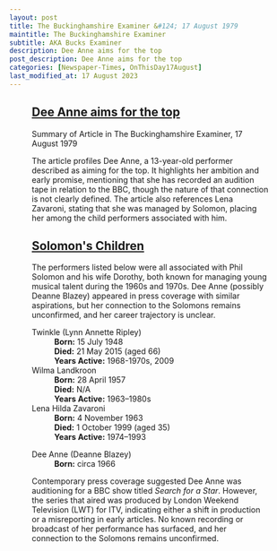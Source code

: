```yaml
---
layout: post
title: The Buckinghamshire Examiner &#124; 17 August 1979
maintitle: The Buckinghamshire Examiner
subtitle: AKA Bucks Examiner
description: Dee Anne aims for the top
post_description: Dee Anne aims for the top
categories: [Newspaper-Times, OnThisDay17August]
last_modified_at: 17 August 2023
---
```


<figure class="fig3">
<div class="CardLayout">
<div class="CardItem">
<h2 id="infobox1" class="infobox"><a href="#infobox1">Dee Anne aims for the top</a></h2>
<div class="CardItem split">
<p>Summary of Article in The Buckinghamshire Examiner, 17 August 1979</p>
<p>The article profiles Dee Anne, a 13-year-old performer described as aiming for the top. It highlights her ambition and early promise, mentioning that she has recorded an audition tape in relation to the BBC, though the nature of that connection is not clearly defined. The article also references Lena Zavaroni, stating that she was managed by Solomon, placing her among the child performers associated with him.</p>
</div></div></div>
</figure>

<figure class="fig3">
<div class="CardLayout">
<div class="CardItem">
<h2 id="infobox2" class="infobox"><a href="#infobox2">Solomon's Children</a></h2>
<div class="CardItem split">
<p>The performers listed below were all associated with Phil Solomon and his wife Dorothy, both known for managing young musical talent during the 1960s and 1970s. Dee Anne (possibly Deanne Blazey) appeared in press coverage with similar aspirations, but her connection to the Solomons remains unconfirmed, and her career trajectory is unclear.</p>
<dl>
<dt>Twinkle (Lynn Annette Ripley)</dt>
<dd><strong>Born:</strong> 15 July 1948</dd>
<dd><strong>Died:</strong> 21 May 2015 (aged 66)</dd>
<dd><strong>Years Active:</strong> 1968-1970s, 2009</dd>
<dt>Wilma Landkroon</dt>
<dd><strong>Born:</strong> 28 April 1957</dd>
<dd><strong>Died:</strong> N/A</dd>
<dd><strong>Years Active:</strong> 1963–1980s</dd>
<dt>Lena Hilda Zavaroni</dt>
<dd><strong>Born:</strong> 4 November 1963</dd>
<dd><strong>Died:</strong> 1 October 1999 (aged 35)</dd>
<dd><strong>Years Active:</strong> 1974–1993</dd>
</dl>
<div class="CardItem red-split">
<dl>
<dt>Dee Anne (Deanne Blazey)</dt>
<dd><strong>Born:</strong> circa 1966</dd>
</dl>
<p>Contemporary press coverage suggested Dee Anne was auditioning for a BBC show titled <em>Search for a Star</em>. However, the series that aired was produced by London Weekend Television (LWT) for ITV, indicating either a shift in production or a misreporting in early articles. No known recording or broadcast of her performance has surfaced, and her connection to the Solomons remains unconfirmed.</p>
</div></div></div></div>
</figure>
